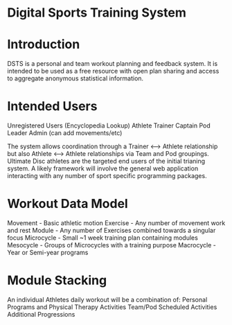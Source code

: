# Digital Sports Training System

# Introduction
DSTS is a personal and team workout planning and feedback system. It is intended to be used as a free resource with open plan sharing and access to aggregate anonymous statistical information.

# Intended Users
Unregistered Users (Encyclopedia Lookup)
Athlete
Trainer
Captain
Pod Leader
Admin (can add movements/etc)

The system allows coordination through a Trainer <--> Athlete relationship but also Athlete <--> Athlete relationships via Team and Pod groupings. Ultimate Disc athletes are the targeted end users of the initial trianing system. A likely framework will involve the general web application interacting with any number of sport specific programming packages. 

# Workout Data Model
Movement - Basic athletic motion
Exercise - Any number of movement work and rest
Module - Any number of Exercises combined towards a singular focus
Microcycle - Small ~1 week training plan containing modules
Mesocycle - Groups of Microcycles with a training purpose
Macrocycle - Year or Semi-year programs

# Module Stacking
An individual Athletes daily workout will be a combination of:
Personal Programs and Physical Therapy Activities
Team/Pod Scheduled Activities
Additional Progressions
